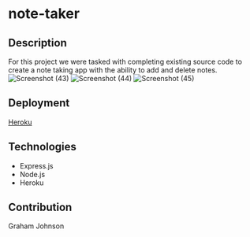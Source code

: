 # note-taker

## Description
For this project we were tasked with completing existing source code to create a note taking app
with the ability to add and delete notes. 
![Screenshot (43)](https://user-images.githubusercontent.com/107967591/198854258-92fbe34d-5a80-4c7a-af71-13724a8927e5.png)
![Screenshot (44)](https://user-images.githubusercontent.com/107967591/198854260-f8230667-f265-4330-ab17-b85a01425d81.png)
![Screenshot (45)](https://user-images.githubusercontent.com/107967591/198854263-6840d7b8-191b-43a1-b579-31a85ca66d40.png)


## Deployment
[Heroku](https://github.com/graham1996/note-taker)

## Technologies
* Express.js
* Node.js
* Heroku

## Contribution
Graham Johnson

